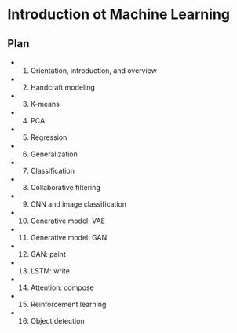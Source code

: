 # Introduction ot Machine Learning

## Plan
* 1. Orientation, introduction, and overview
* 2. Handcraft modeling
* 3. K-means
* 4. PCA
* 5. Regression
* 6. Generalization
* 7. Classification
* 8. Collaborative filtering
* 9. CNN and image classification
* 10. Generative model: VAE
* 11. Generative model: GAN
* 12. GAN: paint
* 13. LSTM: write
* 14. Attention: compose
* 15. Reinforcement learning
* 16. Object detection
